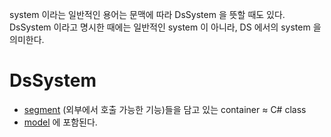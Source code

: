 system 이라는 일반적인 용어는 문맥에 따라 DsSystem 을 뜻할 때도 있다.
DsSystem 이라고 명시한 때에는 일반적인 system 이 아니라, DS 에서의 system 을 의미한다.
# DsSystem

- [segment](segment.md) (외부에서 호출 가능한 기능)들을 담고 있는 container $\approx$ C# class
- [model](model.md) 에 포함된다.